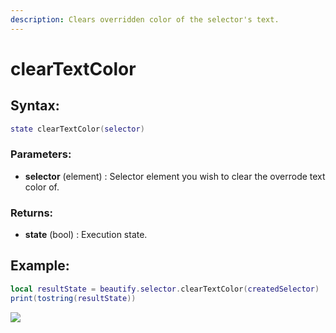 ```yaml
---
description: Clears overridden color of the selector's text.
---
```


# clearTextColor

## **Syntax:**

```lua
state clearTextColor(selector)
```

### **Parameters:**

* **selector** \(element\) : Selector element you wish to clear the overrode text color of.

### **Returns:**

* **state** \(bool\) : Execution state.

## **Example:**

```lua
local resultState = beautify.selector.clearTextColor(createdSelector)
print(tostring(resultState))
```

![](https://github.com/OvileAmriam/MTA-Beautify-Library/tree/dc68dea0ce4122d4b75970aa60f07f5277f6884f/.gitbook/assets/clearselectortextcolor.png)

